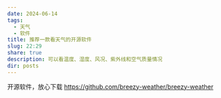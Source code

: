 ```yaml
---
date: 2024-06-14
tags:
  - 天气
  - 软件
title: 推荐一款看天气的开源软件
slug: 22:29
share: true
description: 可以看温度、湿度、风况、紫外线和空气质量情况
dir: posts
---
```


开源软件，放心下载
https://github.com/breezy-weather/breezy-weather